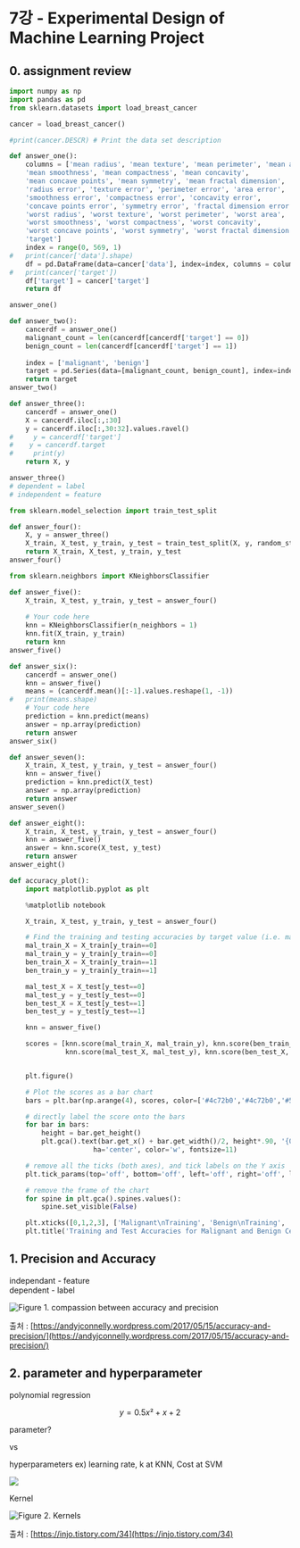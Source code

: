 # 7강 - Experimental Design of Machine Learning Project

## 0. assignment review

```python
import numpy as np
import pandas as pd
from sklearn.datasets import load_breast_cancer

cancer = load_breast_cancer()

#print(cancer.DESCR) # Print the data set description
```

```python
def answer_one():
    columns = ['mean radius', 'mean texture', 'mean perimeter', 'mean area',
    'mean smoothness', 'mean compactness', 'mean concavity',
    'mean concave points', 'mean symmetry', 'mean fractal dimension',
    'radius error', 'texture error', 'perimeter error', 'area error',
    'smoothness error', 'compactness error', 'concavity error',
    'concave points error', 'symmetry error', 'fractal dimension error',
    'worst radius', 'worst texture', 'worst perimeter', 'worst area',
    'worst smoothness', 'worst compactness', 'worst concavity',
    'worst concave points', 'worst symmetry', 'worst fractal dimension',
    'target']
    index = range(0, 569, 1)
#   print(cancer['data'].shape)
    df = pd.DataFrame(data=cancer['data'], index=index, columns = columns[:30])
#   print(cancer['target'])
    df['target'] = cancer['target']
    return df

answer_one()
```

```python
def answer_two():
    cancerdf = answer_one()
    malignant_count = len(cancerdf[cancerdf['target'] == 0])
    benign_count = len(cancerdf[cancerdf['target'] == 1])
    
    index = ['malignant', 'benign']
    target = pd.Series(data=[malignant_count, benign_count], index=index)
    return target
answer_two()
```

```python
def answer_three():
    cancerdf = answer_one()
    X = cancerdf.iloc[:,:30]
    y = cancerdf.iloc[:,30:32].values.ravel()
#     y = cancerdf['target']
#    y = cancerdf.target
#     print(y)
    return X, y

answer_three()
# dependent = label
# independent = feature 
```

```python
from sklearn.model_selection import train_test_split

def answer_four():
    X, y = answer_three()
    X_train, X_test, y_train, y_test = train_test_split(X, y, random_state=0)
    return X_train, X_test, y_train, y_test
answer_four()
```

```python
from sklearn.neighbors import KNeighborsClassifier

def answer_five():
    X_train, X_test, y_train, y_test = answer_four()
    
    # Your code here
    knn = KNeighborsClassifier(n_neighbors = 1)
    knn.fit(X_train, y_train)
    return knn
answer_five()
```

```python
def answer_six():
    cancerdf = answer_one()
    knn = answer_five()
    means = (cancerdf.mean()[:-1].values.reshape(1, -1))
#   print(means.shape)
    # Your code here
    prediction = knn.predict(means)
    answer = np.array(prediction)
    return answer
answer_six()
```

```python
def answer_seven():
    X_train, X_test, y_train, y_test = answer_four()
    knn = answer_five()   
    prediction = knn.predict(X_test)
    answer = np.array(prediction)
    return answer
answer_seven()
```

```python
def answer_eight():
    X_train, X_test, y_train, y_test = answer_four()
    knn = answer_five()
    answer = knn.score(X_test, y_test)
    return answer
answer_eight()
```

```python
def accuracy_plot():
    import matplotlib.pyplot as plt

    %matplotlib notebook

    X_train, X_test, y_train, y_test = answer_four()

    # Find the training and testing accuracies by target value (i.e. malignant, benign)
    mal_train_X = X_train[y_train==0]
    mal_train_y = y_train[y_train==0]
    ben_train_X = X_train[y_train==1]
    ben_train_y = y_train[y_train==1]

    mal_test_X = X_test[y_test==0]
    mal_test_y = y_test[y_test==0]
    ben_test_X = X_test[y_test==1]
    ben_test_y = y_test[y_test==1]

    knn = answer_five()

    scores = [knn.score(mal_train_X, mal_train_y), knn.score(ben_train_X, ben_train_y), 
              knn.score(mal_test_X, mal_test_y), knn.score(ben_test_X, ben_test_y)]


    plt.figure()

    # Plot the scores as a bar chart
    bars = plt.bar(np.arange(4), scores, color=['#4c72b0','#4c72b0','#55a868','#55a868'])

    # directly label the score onto the bars
    for bar in bars:
        height = bar.get_height()
        plt.gca().text(bar.get_x() + bar.get_width()/2, height*.90, '{0:.{1}f}'.format(height, 2), 
                     ha='center', color='w', fontsize=11)

    # remove all the ticks (both axes), and tick labels on the Y axis
    plt.tick_params(top='off', bottom='off', left='off', right='off', labelleft='off', labelbottom='on')

    # remove the frame of the chart
    for spine in plt.gca().spines.values():
        spine.set_visible(False)

    plt.xticks([0,1,2,3], ['Malignant\nTraining', 'Benign\nTraining', 'Malignant\nTest', 'Benign\nTest'], alpha=0.8);
    plt.title('Training and Test Accuracies for Malignant and Benign Cells', alpha=0.8)
```

## 1. Precision and Accuracy

independant - feature  
dependent - label

![Figure 1. compassion between accuracy and precision](.gitbook/assets/precise_or_accuracy1.png)

출처 : [https://andyjconnelly.wordpress.com/2017/05/15/accuracy-and-precision/](https://andyjconnelly.wordpress.com/2017/05/15/accuracy-and-precision/)  


## 2. parameter and hyperparameter

polynomial regression

$$
y = 0.5x² + x + 2
$$

parameter?

vs

hyperparameters ex\) learning rate, k at KNN, Cost at SVM

![](.gitbook/assets/image.png)

Kernel

![Figure 2. Kernels](.gitbook/assets/r1280x0.png)

출처 : [https://injo.tistory.com/34](https://injo.tistory.com/34)



